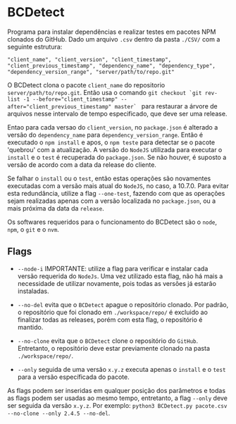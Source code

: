 # BCDetect

Programa para instalar dependências e realizar testes em pacotes NPM clonados do GitHub. Dado um arquivo ```.csv``` dentro da pasta ```./CSV/``` com a seguinte estrutura:

```
"client_name", "client_version", "client_timestamp", "client_previous_timestamp", "dependency_name", "dependency_type", "dependency_version_range", "server/path/to/repo.git"
```

O BCDetect clona o pacote ```client_name``` do repositorio ```server/path/to/repo.git```. Então usa o comando ```git checkout `git rev-list -1 --before="client_timestamp" --after="client_previous_timestamp" master` ``` para restaurar a árvore de arquivos nesse intervalo de tempo especificado, que deve ser uma release.

Entao para cada versao do ```client_version```, no ```package.json``` é alterado a versão do  ```dependency_name``` para ```dependency_version_range```. Então é executado o ```npm install``` e apos, o ```npm teste``` para detectar se o pacote 'quebrou' com a atualização. A versão do ```NodeJS``` utilizada para executar o ```install``` e o ```test``` é recuperada do ```package.json```. Se não houver, é suposto a versão de acordo com a data da release do cliente.

Se falhar o ```install``` ou o ```test```, então estas operações são novamentes executadas com a versão mais atual do ```NodeJS```, no caso, a 10.7.0. Para evitar esta redundância, utilize a flag ```--one-test```, fazendo com que as operações sejam realizadas apenas com a versão localizada no ```package.json```, ou a mais próxima da data da ```release```.

Os softwares requeridos para o funcionamento do BCDetect são o ```node```, ```npm```, o ```git``` e o ```nvm```.

## Flags

- ```--node-i``` IMPORTANTE: utilize a flag  para verificar e instalar cada versão requerida do ```NodeJs```. Uma vez utilizado esta flag, não há mais a necessidade de utilizar novamente, pois todas as versões já estarão instaladas.

- ```--no-del``` evita que o ```BCDetect``` apague o repositório clonado. Por padrão, o repositório que foi clonado em ```./workspace/repo/``` é excluido ao finalizar todas as releases, porém com esta flag, o repositório é mantido.

- ```--no-clone``` evita que o ```BCDetect``` clone o repositório do ```GitHub```. Entretanto, o repositório deve estar previamente clonado na pasta ```./workspace/repo/```.

- ```--only``` seguida de uma versão ```x.y.z``` executa apenas o ```install``` e o ```test``` para a versão específicada do pacote.

As flags podem ser inseridas em qualquer posição dos parâmetros e todas as flags podem ser usadas ao mesmo tempo, entretanto, a flag ```--only``` deve ser seguida da versão ```x.y.z```. Por exemplo: ```python3 BCDetect.py pacote.csv --no-clone --only 2.4.5 --no-del```.